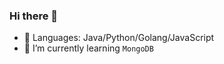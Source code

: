 ### Hi there 👋

- 🔭 Languages: Java/Python/Golang/JavaScript
- 🌱 I’m currently learning `MongoDB`

<!--
<img alt="lkqm's github stats" width="400em" src="https://github-readme-stats.vercel.app/api?username=lkqm&theme=graywhite">
-->
